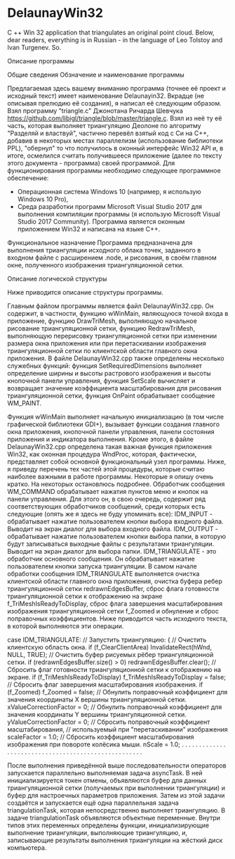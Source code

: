 # DelaunayWin32
C ++ Win 32 application that triangulates an original point cloud.
Below, dear readers, everything is in Russian - in the language of Leo Tolstoy and Ivan Turgenev.
So.

Описание программы

Общие сведения
Обзначение и наименование программы

Предлагаемая здесь вашему вниманию программа (точнее её проект и исходный текст) имеет наименование Delaunayin32. Вкрадце (не описывая прелюдию её создания), я написал её следующим образом. Взял программу "triangle.c" Джонотана Ричарда Шевчука https://github.com/libigl/triangle/blob/master/triangle.c. Взял из неё ту её часть, которая выполняет триангуляцию Деолоне по алгоритму "Разделяй и властвуй", частично перевёл взятый код с Си на C++, добавив в некоторых местах параллелизм (использование библиотеки PPL), "обернул" то что получилось в оконный интерфейс Win32 API и, в итоге, осмелился считать получившееся приложение (далее по тексту этого документа - программа) своей программой.
Для функционирования программы необходимо следующее программное обеспечение:
- Операционная система Windows 10 (например, я использую Windows 10 Pro),
- Среда разработки программ Microsoft Visual Studio 2017 для выполнения компиляции программы (я использую Microsoft Visual Studio 2017 Community).
Программа является оконным приложением Win32 и написана на языке C++.

Функциональное назначение
Программа предназначена для выполнения триангуляции исходного облака точек, заданного в входном файле с расширением .node, и рисования, в своём главном окне, полученного
изображения триангуляционной сетки.

Описание логической структуры

Ниже приводится описание структуры программы.

Главным файлом программы является файл DelaunayWin32.cpp. Он содержит, в частности, функцию wWinMain, являющуюся точкой входа в приложение, функцию DrawTriMesh, выполняющую начальное рисование триангуляционной сетки, функцию RedrawTriMesh, выполняющую перерисовку триангуляционной сетки при изменении размера окна приложения
или при перетаскивании изображения триангуляционной сетки по клиентской области главного окна приложения. В файле DelaunayWin32.cpp также определены несколько служебных функций: функция SetRequiredDimensions выполняет определение ширины и высоты растрового изображения и высоты кнопочной панели управления, функция SetScale вычисляет и возвращает значение коэффициента масштабирования для рисования триангуляционной сетки, функция OnPaint обрабатывает сообщение WM_PAINT.

Функция wWinMain выполняет начальную инициализацию (в том числе графической библиотеки GDI+), вызывает функции создания главного окна приложения, кнопочной панели управления, панели состояния приложения и индикатора выполнения. Кроме этого, в файле DelaunayWin32.cpp определена такая важная функция приложения Win32, как оконная процедура WndProc, которая, фактически, представляет собой основной функциональный узел программы. Ниже, я приведу перечень тех частей этой процедуры, которые считаю наиболее важными в работе программы. Некоторые я опишу очень кратко. На некоторых остановлюсь подробнее. 
Обработчик сообщения WM_COMMAND обрабатывает нажатия пунктов меню и кнопок на панели управления. Для этого он, в свою очередь, содержит ряд соответствующих обработчиков сообщений, среди которых есть следующие (опять же я здесь не буду упоминать все):
IDM_INPUT - обрабатывает нажатие пользователем кнопки выбора входного файла. Выводит на экран диалог для выбора входного файла.
IDM_OUTPUT - обрабатывает нажатие пользователем кнопки выбора папки, в которую будут записываться выходные файлы с результатами триангуляции. Выводит на экран диалог для выбора папки.
IDM_TRIANGULATE - это обработчик основного сообщения. Он обрабатывает нажатие пользователем кнопки запуска триангуляции. В самом начале обработки сообщения IDM_TRIANGULATE выполняется очистка клиентской области главного окна приложения, очистка буфера ребер триангуляционной сетки redrawnEdgesBuffer, сброс флага готовности триангуляционной сетки к отображению на экране f_TriMeshIsReadyToDisplay, сброс флага завершения масштабирования изображения триангуляционной сетки f_Zoomed и обнуление и сброс поправочных коэффициентов. Ниже приводится часть исходного текста, в которой выполняются эти операции.

case IDM_TRIANGULATE: // Запустить триангуляцию:
{
        // Очистить клиентскую область окна.
        if (f_ClearClientArea)
	InvalidateRect(hWnd, NULL, TRUE);
	// Очистить буфер рисуемых рёбер триангуляционной сетки.
	if (redrawnEdgesBuffer.size() > 0)
		redrawnEdgesBuffer.clear();
	// Сбросить флаг готовности триангуляционной сетки к отображению на экране.
	if (f_TriMeshIsReadyToDisplay)
		f_TriMeshIsReadyToDisplay = false;
	// Сбросить флаг завершения масштабирования изображения.
	if (f_Zoomed)
		f_Zoomed = false;
	// Обнулить поправочный коэффициент для значения координаты X вершины триангуляционной сетки.
	xValueCorrectionFactor = 0;
	// Обнулить поправочный коэффициент для значения координаты Y вершины триангуляционной сетки.
	yValueCorrectionFactor = 0;
        // Сбросить поправочный коэффициент масштабирования,
	// используемый при "перетаскивании" изображения
	scaleFactor = 1.0;
	// Сбросить коэффициент масштабирования изображения при повороте колёсика мыши.
	nScale = 1.0;
. . . . . . . . . . . . . . . . . . . . . . . . . . . . . . . . . . . . . . . . . . . . . . . . . . . .	

После выполнения приведённой выше последовательности операторов запускается параллельно выполняемая задача asyncTask. В ней  инициализируется токен отмены, объявляются буфер для данных триангуляционной сетки (получаемых при выполнении триангуляции) и буфер для настроечных параметров приложения. Затем из этой задачи создаётся и запускается ещё одна параллельная задача triangulationTask, которая непосредственно выполняет триангуляцию. В задаче triangulationTask объявляются объектные переменные. Внутри типов этих переменных определены функции, инициализирующие выполнение триангуляции, выполняющие триангуляцию, и, записывающие результаты выполнения триангуляции на жёсткий диск компьютера.
